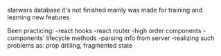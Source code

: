 starwars database
it's not finished
mainly was made for training and learning new features

Been practicing:
-react hooks
-react router
-high order components
-components' lifecycle methods
-parsing info from server
-realizing  such problems as: prop drilling, fragmented state